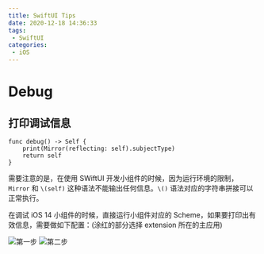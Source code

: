 ```yaml
---
title: SwiftUI Tips
date: 2020-12-18 14:36:33
tags:
 - SwiftUI
categories:
 - iOS
---
```


# Debug

## 打印调试信息

```
func debug() -> Self {
    print(Mirror(reflecting: self).subjectType)
    return self
}
```

需要注意的是，在使用 SWiftUI 开发小组件的时候，因为运行环境的限制，`Mirror` 和 `\(self)` 这种语法不能输出任何信息。`\()` 语法对应的字符串拼接可以正常执行。

在调试 iOS 14 小组件的时候，直接运行小组件对应的 Scheme，如果要打印出有效信息，需要做如下配置：(涂红的部分选择 extension 所在的主应用)

![第一步](01.jpg)
![第二步](02.jpg)